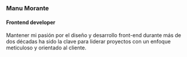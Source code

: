 ### Manu Morante
#### Frontend developer

Mantener mi pasión por el diseño y desarrollo front-end durante más de dos décadas ha sido la clave para liderar proyectos con un enfoque meticuloso y orientado al cliente.
